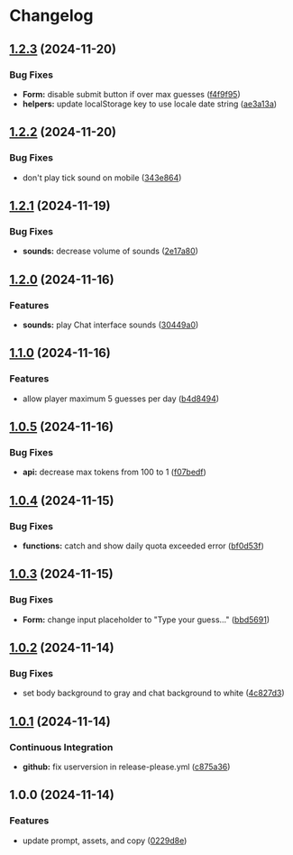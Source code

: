 # Changelog

## [1.2.3](https://github.com/remarkablegames/secret-identity/compare/v1.2.2...v1.2.3) (2024-11-20)


### Bug Fixes

* **Form:** disable submit button if over max guesses ([f4f9f95](https://github.com/remarkablegames/secret-identity/commit/f4f9f9563ddf359b92bcbf0a00d76f20f58aabc8))
* **helpers:** update localStorage key to use locale date string ([ae3a13a](https://github.com/remarkablegames/secret-identity/commit/ae3a13a85fa7c17d101680fa9e194a074d5683ad))

## [1.2.2](https://github.com/remarkablegames/secret-identity/compare/v1.2.1...v1.2.2) (2024-11-20)


### Bug Fixes

* don't play tick sound on mobile ([343e864](https://github.com/remarkablegames/secret-identity/commit/343e8645f7948dcaf6dfff09b88bda97c55becb1))

## [1.2.1](https://github.com/remarkablegames/secret-identity/compare/v1.2.0...v1.2.1) (2024-11-19)


### Bug Fixes

* **sounds:** decrease volume of sounds ([2e17a80](https://github.com/remarkablegames/secret-identity/commit/2e17a800e368f001e370366a00d9832d479ffd16))

## [1.2.0](https://github.com/remarkablegames/secret-identity/compare/v1.1.0...v1.2.0) (2024-11-16)


### Features

* **sounds:** play Chat interface sounds ([30449a0](https://github.com/remarkablegames/secret-identity/commit/30449a01302fb14009d19e386e54765f8eb0420f))

## [1.1.0](https://github.com/remarkablegames/secret-identity/compare/v1.0.5...v1.1.0) (2024-11-16)


### Features

* allow player maximum 5 guesses per day ([b4d8494](https://github.com/remarkablegames/secret-identity/commit/b4d8494a7f24e64b8a63b7d8e5c12f38098ee3bc))

## [1.0.5](https://github.com/remarkablegames/secret-identity/compare/v1.0.4...v1.0.5) (2024-11-16)


### Bug Fixes

* **api:** decrease max tokens from 100 to 1 ([f07bedf](https://github.com/remarkablegames/secret-identity/commit/f07bedfefe1ee5a0a416ad3755c96814aaf0aac3))

## [1.0.4](https://github.com/remarkablegames/secret-identity/compare/v1.0.3...v1.0.4) (2024-11-15)


### Bug Fixes

* **functions:** catch and show daily quota exceeded error ([bf0d53f](https://github.com/remarkablegames/secret-identity/commit/bf0d53f313005b5637a01b5f5ba66b2dbb0e7f96))

## [1.0.3](https://github.com/remarkablegames/secret-identity/compare/v1.0.2...v1.0.3) (2024-11-15)


### Bug Fixes

* **Form:** change input placeholder to "Type your guess..." ([bbd5691](https://github.com/remarkablegames/secret-identity/commit/bbd569154963aba4eb9fce40762d90fa5b7f36b6))

## [1.0.2](https://github.com/remarkablegames/secret-identity/compare/v1.0.1...v1.0.2) (2024-11-14)


### Bug Fixes

* set body background to gray and chat background to white ([4c827d3](https://github.com/remarkablegames/secret-identity/commit/4c827d38247cbbc72982013fbe1d6a02193fd950))

## [1.0.1](https://github.com/remarkablegames/secret-identity/compare/v1.0.0...v1.0.1) (2024-11-14)


### Continuous Integration

* **github:** fix userversion in release-please.yml ([c875a36](https://github.com/remarkablegames/secret-identity/commit/c875a36253914fefcc2ad133d45de90d40ddb6a2))

## 1.0.0 (2024-11-14)


### Features

* update prompt, assets, and copy ([0229d8e](https://github.com/remarkablegames/secret-identity/commit/0229d8ec6aa23c77b7977b9b0c72f93b809daf0a))
